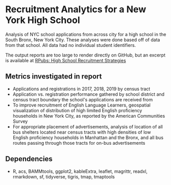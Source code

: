 # Recruitment Analytics for a New York High School

Analysis of NYC school applications from across city for a high school in the South Bronx, New York City. These analyses were done based off of data from that school. All data had no individual student identifiers. 

The output reports are too large to render directly on GitHub, but an excerpt is available at [RPubs: High School Recruitment Strategies](https://rpubs.com/ryderdavid/492165)

## Metrics investigated in report
- Applications and registrations in 2017, 2018, 2019 by census tract
- Application vs. registration performance gathered by school district and census tract boundary the school's applications are received from
- To improve recruitment of English Language Learners, geospatial visualization of distribution of high limited English proficiency households in New York City, as reported by the American Communities Survey
- For appropriate placement of advertisements, analysis of location of all bus shelters located near census tracts with high densities of low English proficiency households in Manhattan and the Bronx, and all bus routes passing through those tracts for on-bus advertisements

## Dependencies
- R, acs, BAMMtools, ggplot2, kableExtra, leaflet, magrittr, readxl, rmarkdown, sf, tidyverse, tigris, tmap, tmaptools




